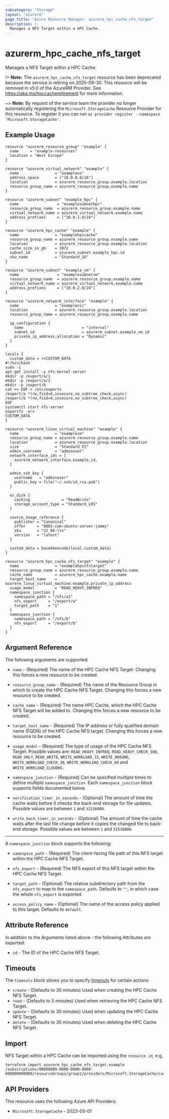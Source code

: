 ```yaml
---
subcategory: "Storage"
layout: "azurerm"
page_title: "Azure Resource Manager: azurerm_hpc_cache_nfs_target"
description: |-
  Manages a NFS Target within a HPC Cache.
---
```


# azurerm_hpc_cache_nfs_target

Manages a NFS Target within a HPC Cache.

!> **Note:** The `azurerm_hpc_cache_nfs_target` resource has been deprecated because the service is retiring on 2025-09-30. This resource will be removed in v5.0 of the AzureRM Provider. See https://aka.ms/hpccacheretirement for more information.

~> **Note:** By request of the service team the provider no longer automatically registering the `Microsoft.StorageCache` Resource Provider for this resource. To register it you can run `az provider register --namespace 'Microsoft.StorageCache'`.

## Example Usage

```hcl
resource "azurerm_resource_group" "example" {
  name     = "example-resources"
  location = "West Europe"
}

resource "azurerm_virtual_network" "example" {
  name                = "examplevn"
  address_space       = ["10.0.0.0/16"]
  location            = azurerm_resource_group.example.location
  resource_group_name = azurerm_resource_group.example.name
}

resource "azurerm_subnet" "example_hpc" {
  name                 = "examplesubnethpc"
  resource_group_name  = azurerm_resource_group.example.name
  virtual_network_name = azurerm_virtual_network.example.name
  address_prefixes     = ["10.0.1.0/24"]
}

resource "azurerm_hpc_cache" "example" {
  name                = "examplehpccache"
  resource_group_name = azurerm_resource_group.example.name
  location            = azurerm_resource_group.example.location
  cache_size_in_gb    = 3072
  subnet_id           = azurerm_subnet.example_hpc.id
  sku_name            = "Standard_2G"
}

resource "azurerm_subnet" "example_vm" {
  name                 = "examplesubnetvm"
  resource_group_name  = azurerm_resource_group.example.name
  virtual_network_name = azurerm_virtual_network.example.name
  address_prefixes     = ["10.0.2.0/24"]
}

resource "azurerm_network_interface" "example" {
  name                = "examplenic"
  location            = azurerm_resource_group.example.location
  resource_group_name = azurerm_resource_group.example.name

  ip_configuration {
    name                          = "internal"
    subnet_id                     = azurerm_subnet.example_vm.id
    private_ip_address_allocation = "Dynamic"
  }
}

locals {
  custom_data = <<CUSTOM_DATA
#!/bin/bash
sudo -i 
apt-get install -y nfs-kernel-server
mkdir -p /export/a/1
mkdir -p /export/a/2
mkdir -p /export/b
cat << EOF > /etc/exports
/export/a *(rw,fsid=0,insecure,no_subtree_check,async)
/export/b *(rw,fsid=0,insecure,no_subtree_check,async)
EOF
systemctl start nfs-server
exportfs -arv
CUSTOM_DATA
}

resource "azurerm_linux_virtual_machine" "example" {
  name                = "examplevm"
  resource_group_name = azurerm_resource_group.example.name
  location            = azurerm_resource_group.example.location
  size                = "Standard_F2"
  admin_username      = "adminuser"
  network_interface_ids = [
    azurerm_network_interface.example.id,
  ]

  admin_ssh_key {
    username   = "adminuser"
    public_key = file("~/.ssh/id_rsa.pub")
  }

  os_disk {
    caching              = "ReadWrite"
    storage_account_type = "Standard_LRS"
  }

  source_image_reference {
    publisher = "Canonical"
    offer     = "0001-com-ubuntu-server-jammy"
    sku       = "22_04-lts"
    version   = "latest"
  }

  custom_data = base64encode(local.custom_data)
}

resource "azurerm_hpc_cache_nfs_target" "example" {
  name                = "examplehpcnfstarget"
  resource_group_name = azurerm_resource_group.example.name
  cache_name          = azurerm_hpc_cache.example.name
  target_host_name    = azurerm_linux_virtual_machine.example.private_ip_address
  usage_model         = "READ_HEAVY_INFREQ"
  namespace_junction {
    namespace_path = "/nfs/a1"
    nfs_export     = "/export/a"
    target_path    = "1"
  }
  namespace_junction {
    namespace_path = "/nfs/b"
    nfs_export     = "/export/b"
  }
}
```

## Argument Reference

The following arguments are supported:

* `name` - (Required) The name of the HPC Cache NFS Target. Changing this forces a new resource to be created.

* `resource_group_name` - (Required) The name of the Resource Group in which to create the HPC Cache NFS Target. Changing this forces a new resource to be created.

* `cache_name` - (Required) The name HPC Cache, which the HPC Cache NFS Target will be added to. Changing this forces a new resource to be created.

* `target_host_name` - (Required) The IP address or fully qualified domain name (FQDN) of the HPC Cache NFS target. Changing this forces a new resource to be created.

* `usage_model` - (Required) The type of usage of the HPC Cache NFS Target. Possible values are: `READ_HEAVY_INFREQ`, `READ_HEAVY_CHECK_180`, `READ_ONLY`, `READ_WRITE`, `WRITE_WORKLOAD_15`, `WRITE_AROUND`, `WRITE_WORKLOAD_CHECK_30`, `WRITE_WORKLOAD_CHECK_60` and `WRITE_WORKLOAD_CLOUDWS`.

* `namespace_junction` - (Required) Can be specified multiple times to define multiple `namespace_junction`. Each `namespace_junction` block supports fields documented below.

* `verification_timer_in_seconds` - (Optional) The amount of time the cache waits before it checks the back-end storage for file updates. Possible values are between `1` and `31536000`.

* `write_back_timer_in_seconds` - (Optional) The amount of time the cache waits after the last file change before it copies the changed file to back-end storage. Possible values are between `1` and `31536000`.

---

A `namespace_junction` block supports the following:

* `namespace_path` - (Required) The client-facing file path of this NFS target within the HPC Cache NFS Target.

* `nfs_export` - (Required) The NFS export of this NFS target within the HPC Cache NFS Target.

* `target_path` - (Optional) The relative subdirectory path from the `nfs_export` to map to the `namespace_path`. Defaults to `""`, in which case the whole `nfs_export` is exported.

* `access_policy_name` - (Optional) The name of the access policy applied to this target. Defaults to `default`.

## Attribute Reference

In addition to the Arguments listed above - the following Attributes are exported:

* `id` - The ID of the HPC Cache NFS Target.

## Timeouts

The `timeouts` block allows you to specify [timeouts](https://developer.hashicorp.com/terraform/language/resources/configure#define-operation-timeouts) for certain actions:

* `create` - (Defaults to 30 minutes) Used when creating the HPC Cache NFS Target.
* `read` - (Defaults to 5 minutes) Used when retrieving the HPC Cache NFS Target.
* `update` - (Defaults to 30 minutes) Used when updating the HPC Cache NFS Target.
* `delete` - (Defaults to 30 minutes) Used when deleting the HPC Cache NFS Target.

## Import

NFS Target within a HPC Cache can be imported using the `resource id`, e.g.

```shell
terraform import azurerm_hpc_cache_nfs_target.example /subscriptions/00000000-0000-0000-0000-000000000000/resourceGroups/group1/providers/Microsoft.StorageCache/caches/cache1/storageTargets/target1
```

## API Providers
<!-- This section is generated, changes will be overwritten -->
This resource uses the following Azure API Providers:

* `Microsoft.StorageCache` - 2023-05-01
